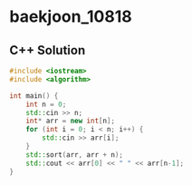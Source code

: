 # baekjoon_10818

## C++ Solution

```c++
#include <iostream>
#include <algorithm>

int main() {
    int n = 0;
    std::cin >> n;
    int* arr = new int[n];
    for (int i = 0; i < n; i++) {
        std::cin >> arr[i];
    }
    std::sort(arr, arr + n);
    std::cout << arr[0] << " " << arr[n-1];
}
```
